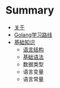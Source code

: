 # Summary

* [关于](README.md)
* [Golang学习路线](chapter1.md)
* [基础知识](ji-chu-zhi-shi.md)
  * [语言结构](ji-chu-zhi-shi/yu-yan-jie-gou.md)
  * [基础语法](ji-chu-zhi-shi/ji-chu-yu-fa.md)
  * 数据类型
  * 语言变量
  * 语言常量

